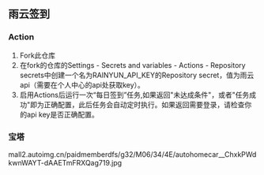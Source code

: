 

## 雨云签到
### Action
1. Fork此仓库
2. 在fork的仓库的Settings - Secrets and variables - Actions - Repository secrets中创建一个名为RAINYUN_API_KEY的Repository secret，值为雨云api（需要在个人中心的api处获取key）。
3. 启用Actions后运行一次“每日签到”任务,如果返回"未达成条件"，或者"任务成功"即为正确配置，此后任务会自动定时执行。如果返回需要登录，请检查你的api key是否正确配置。 

### 宝塔
mall2.autoimg.cn/paidmemberdfs/g32/M06/34/4E/autohomecar__ChxkPWdkwnWAYT-dAAETmFRXQag719.jpg






